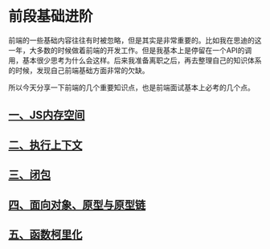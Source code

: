 # 前段基础进阶
 前端的一些基础内容往往有时被忽略，但是其实是非常重要的。比如我在思迪的这一年，大多数的时候做着前端的开发工作。但是我基本上是停留在一个API的调用，基本很少思考为什么会这样。后来我准备离职之后，再去整理自己的知识体系的时候，发现自己前端基础方面非常的欠缺。

所以今天分享一下前端的几个重要知识点，也是前端面试基本上必考的几个点。

## <a href="./firstWeek/内存空间/README.md">一、JS内存空间</a>

## <a href="./firstWeek/执行上下文/README.md">二、执行上下文</a> 

## <a href="./firstWeek/闭包/README.md">三、闭包</a>

## <a href="./secondWeek/原型与原型链/README.md">四、面向对象、原型与原型链</a>
## <a href="./secondWeek/函数柯里化/README.md">五、函数柯里化</a>

  